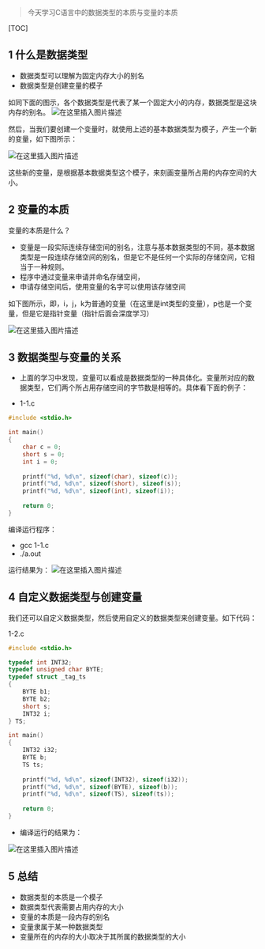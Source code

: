 > 今天学习C语言中的数据类型的本质与变量的本质

[TOC]

##  1 什么是数据类型

- 数据类型可以理解为固定内存大小的别名
- 数据类型是创建变量的模子

如同下面的图示，各个数据类型是代表了某一个固定大小的内存，数据类型是这块内存的别名。
![在这里插入图片描述](https://img-blog.csdnimg.cn/20190126235007269.png?x-oss-process=image/watermark,type_ZmFuZ3poZW5naGVpdGk,shadow_10,text_aHR0cHM6Ly9ibG9nLmNzZG4ubmV0L3FxXzM3Mzc1NDI3,size_16,color_FFFFFF,t_70#pic_center)

然后，当我们要创建一个变量时，就使用上述的基本数据类型为模子，产生一个新的变量，如下图所示：

![在这里插入图片描述](https://img-blog.csdnimg.cn/2019012623512641.png?x-oss-process=image/watermark,type_ZmFuZ3poZW5naGVpdGk,shadow_10,text_aHR0cHM6Ly9ibG9nLmNzZG4ubmV0L3FxXzM3Mzc1NDI3,size_16,color_FFFFFF,t_70#pic_center)

这些新的变量，是根据基本数据类型这个模子，来刻画变量所占用的内存空间的大小。

## 2 变量的本质

变量的本质是什么？

- 变量是一段实际连续存储空间的别名，注意与基本数据类型的不同，基本数据类型是一段连续存储空间的别名，但是它不是任何一个实际的存储空间，它相当于一种规则。
- 程序中通过变量来申请并命名存储空间，
- 申请存储空间后，使用变量的名字可以使用该存储空间

如下图所示，即，i，j，k为普通的变量（在这里是int类型的变量），p也是一个变量，但是它是指针变量（指针后面会深度学习）

![在这里插入图片描述](https://img-blog.csdnimg.cn/20190126235150426.png?x-oss-process=image/watermark,type_ZmFuZ3poZW5naGVpdGk,shadow_10,text_aHR0cHM6Ly9ibG9nLmNzZG4ubmV0L3FxXzM3Mzc1NDI3,size_16,color_FFFFFF,t_70#pic_center)

## 3 数据类型与变量的关系

- 上面的学习中发现，变量可以看成是数据类型的一种具体化。变量所对应的数据类型，它们两个所占用存储空间的字节数是相等的。具体看下面的例子：

- 1-1.c
```c
#include <stdio.h>

int main()
{
    char c = 0;
    short s = 0;
    int i = 0;
    
    printf("%d, %d\n", sizeof(char), sizeof(c));
    printf("%d, %d\n", sizeof(short), sizeof(s));
    printf("%d, %d\n", sizeof(int), sizeof(i));
    
    return 0;
}
```
编译运行程序：
- gcc 1-1.c
- ./a.out

运行结果为：
![在这里插入图片描述](https://img-blog.csdnimg.cn/20190126235224989.png#pic_center)


## 4 自定义数据类型与创建变量

我们还可以自定义数据类型，然后使用自定义的数据类型来创建变量。如下代码：

1-2.c
```c
#include <stdio.h>

typedef int INT32;
typedef unsigned char BYTE;
typedef struct _tag_ts
{
    BYTE b1;
    BYTE b2;
    short s;
    INT32 i;
} TS;

int main()
{
    INT32 i32;
    BYTE b;
    TS ts;
    
    printf("%d, %d\n", sizeof(INT32), sizeof(i32));
    printf("%d, %d\n", sizeof(BYTE), sizeof(b));
    printf("%d, %d\n", sizeof(TS), sizeof(ts));
    
    return 0;
}
```
- 编译运行的结果为：

![在这里插入图片描述](https://img-blog.csdnimg.cn/20190126235252988.png#pic_center)


## 5 总结

- 数据类型的本质是一个模子
- 数据类型代表需要占用内存的大小
- 变量的本质是一段内存的别名
- 变量隶属于某一种数据类型
- 变量所在的内存的大小取决于其所属的数据类型的大小

